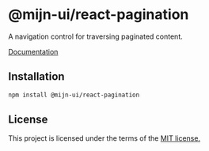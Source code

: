 # @mijn-ui/react-pagination

A navigation control for traversing paginated content.

[Documentation](https://mijn-ui.vercel.app/react/docs/components/pagination)

## Installation

```sh
npm install @mijn-ui/react-pagination
```

## License

This project is licensed under the terms of the [MIT license.](https://github.com/mijn-ui/mijn-ui-react/blob/main/LICENSE)
